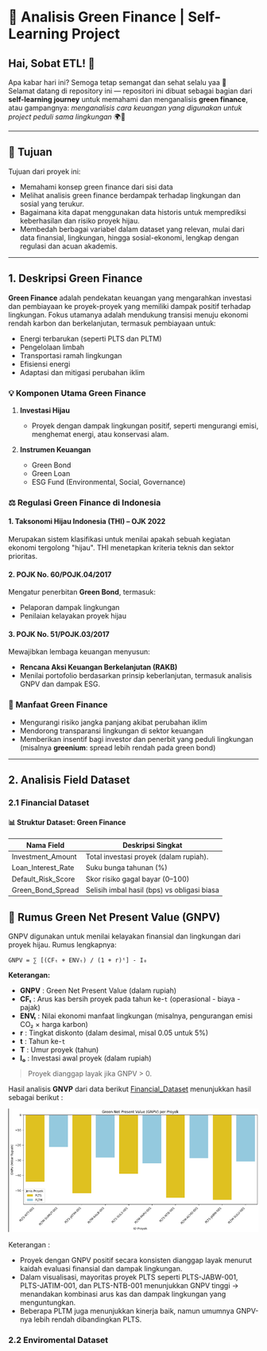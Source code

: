 # 🌱 Analisis Green Finance | Self-Learning Project

## Hai, Sobat ETL! 👋

Apa kabar hari ini? Semoga tetap semangat dan sehat selalu yaa 💪  
Selamat datang di repository ini — repositori ini dibuat sebagai bagian dari **self-learning journey** untuk memahami dan menganalisis **green finance**, atau gampangnya: _menganalisis cara keuangan yang digunakan untuk project peduli sama lingkungan_ 🌍💸

---

## 🎯 Tujuan

Tujuan dari proyek ini:
- Memahami konsep green finance dari sisi data
- Melihat analisis green finance berdampak terhadap lingkungan dan sosial yang terukur.
- Bagaimana kita dapat menggunakan data historis untuk memprediksi keberhasilan dan risiko proyek hijau.
- Membedah berbagai variabel dalam dataset yang relevan, mulai dari data finansial, lingkungan, hingga sosial-ekonomi, lengkap dengan regulasi dan acuan akademis.

----

## 1. Deskripsi Green Finance

**Green Finance** adalah pendekatan keuangan yang mengarahkan investasi dan pembiayaan ke proyek-proyek yang memiliki dampak positif terhadap lingkungan. Fokus utamanya adalah mendukung transisi menuju ekonomi rendah karbon dan berkelanjutan, termasuk pembiayaan untuk:

- Energi terbarukan (seperti PLTS dan PLTM)
- Pengelolaan limbah
- Transportasi ramah lingkungan
- Efisiensi energi
- Adaptasi dan mitigasi perubahan iklim

### 💡 Komponen Utama Green Finance

1. **Investasi Hijau**
   - Proyek dengan dampak lingkungan positif, seperti mengurangi emisi, menghemat energi, atau konservasi alam.

2. **Instrumen Keuangan**
   - Green Bond
   - Green Loan
   - ESG Fund (Environmental, Social, Governance)

### ⚖️ Regulasi Green Finance di Indonesia

#### 1. **Taksonomi Hijau Indonesia (THI) – OJK 2022**
Merupakan sistem klasifikasi untuk menilai apakah sebuah kegiatan ekonomi tergolong "hijau". THI menetapkan kriteria teknis dan sektor prioritas.

#### 2. **POJK No. 60/POJK.04/2017**
Mengatur penerbitan **Green Bond**, termasuk:
- Pelaporan dampak lingkungan
- Penilaian kelayakan proyek hijau

#### 3. **POJK No. 51/POJK.03/2017**
Mewajibkan lembaga keuangan menyusun:
- **Rencana Aksi Keuangan Berkelanjutan (RAKB)**
- Menilai portofolio berdasarkan prinsip keberlanjutan, termasuk analisis GNPV dan dampak ESG.

### 🏦 Manfaat Green Finance

- Mengurangi risiko jangka panjang akibat perubahan iklim
- Mendorong transparansi lingkungan di sektor keuangan
- Memberikan insentif bagi investor dan penerbit yang peduli lingkungan (misalnya **greenium**: spread lebih rendah pada green bond)

----

## 2. Analisis Field Dataset

### 2.1 Financial Dataset

#### 📊 Struktur Dataset: Green Finance

| Nama Field           | Deskripsi Singkat                             |
|----------------------|-----------------------------------------------|
| Investment_Amount    | Total investasi proyek (dalam rupiah).        |
| Loan_Interest_Rate   | Suku bunga tahunan (%)                        |
| Default_Risk_Score   | Skor risiko gagal bayar (0–100)               |
| Green_Bond_Spread    | Selisih imbal hasil (bps) vs obligasi biasa   |

## 📐 Rumus Green Net Present Value (GNPV)

GNPV digunakan untuk menilai kelayakan finansial dan lingkungan dari proyek hijau. Rumus lengkapnya:

```
GNPV = ∑ [(CFₜ + ENVₜ) / (1 + r)ᵗ] - I₀
```

**Keterangan:**

- **GNPV** : Green Net Present Value (dalam rupiah)
- **CFₜ** : Arus kas bersih proyek pada tahun ke-`t` (operasional - biaya - pajak)
- **ENVₜ** : Nilai ekonomi manfaat lingkungan (misalnya, pengurangan emisi CO₂ × harga karbon)
- **r** : Tingkat diskonto (dalam desimal, misal 0.05 untuk 5%)
- **t** : Tahun ke-`t`
- **T** : Umur proyek (tahun)
- **I₀** : Investasi awal proyek (dalam rupiah)

> Proyek dianggap layak jika GNPV > 0.

Hasil analisis **GNVP** dari data berikut [Financial_Dataset](https://github.com/Asfa-Asfialana/Green-Finance-Analysis/blob/main/Data/Financial_Dataset.csv) menunjukkan hasil sebagai berikut :

![financial-dataset](https://github.com/Asfa-Asfialana/Green-Finance-Analysis/blob/main/Visualisasi/financial-dataset.png)

Keterangan :

- Proyek dengan GNPV positif secara konsisten dianggap layak menurut kaidah evaluasi finansial dan dampak lingkungan.
- Dalam visualisasi, mayoritas proyek PLTS seperti PLTS-JABW-001, PLTS-JATIM-001, dan PLTS-NTB-001 menunjukkan GNPV tinggi → menandakan kombinasi arus kas dan dampak lingkungan yang menguntungkan.
- Beberapa PLTM juga menunjukkan kinerja baik, namun umumnya GNPV-nya lebih rendah dibandingkan PLTS.


### 2.2 Enviromental Dataset


